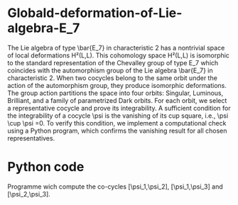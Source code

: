 # Globald-deformation-of-Lie-algebra-E_7
The Lie algebra of type \bar{E_7} in characteristic 2 has a nontrivial space of local deformations H²(L,L). This cohomology space H²(L,L)  is isomorphic to the standard representation of the Chevalley group of type 
E_7 which coincides with the automorphism group of the Lie algebra \bar{E_7} in characteristic 2. When two cocycles belong to the same orbit under the action of the automorphism group, they produce isomorphic deformations. The group action partitions the space into four orbits: Singular, Luminous, Brilliant, and a family of parametrized Dark orbits. For each orbit, we select a representative cocycle and prove its integrability. A sufficient condition for the integrability of a cocycle \psi is the vanishing of its cup square, i.e., \psi \cup \psi =0. To verify this condition, we implement a computational check using a Python program, which confirms the vanishing result for all chosen representatives.


# Python code
Programme wich compute the co-cycles [\psi_1,\psi_2], [\psi_1,\psi_3] and [\psi_2,\psi_3].
